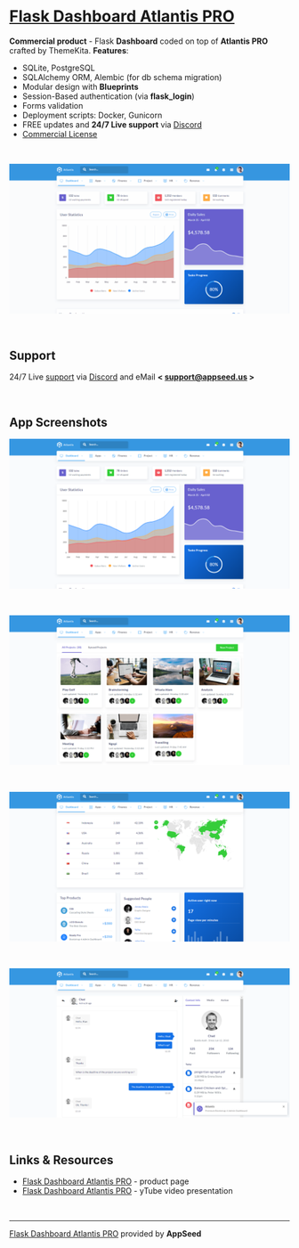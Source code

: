 # [Flask Dashboard Atlantis PRO](https://appseed.us/admin-dashboards/flask-dashboard-atlantis-pro)

**Commercial product** - Flask **Dashboard** coded on top of **Atlantis PRO** crafted by ThemeKita. **Features**:

- SQLite, PostgreSQL
- SQLAlchemy ORM, Alembic (for db schema migration)
- Modular design with **Blueprints**
- Session-Based authentication (via **flask_login**)
- Forms validation
- Deployment scripts: Docker, Gunicorn
- FREE updates and **24/7 Live support** via [Discord](https://discord.gg/fZC6hup)
- [Commercial License](./LICENSE.md)

<br />

![Flask Dashboard Atlantis PRO - Gif animated intro.](https://raw.githubusercontent.com/app-generator/static/master/products/flask-dashboard-atlantis-pro-intro.gif)

<br />

## Support

24/7 Live [support](appseed.us/support) via [Discord](https://discord.gg/fZC6hup) and eMail **< support@appseed.us >**

<br />

## App Screenshots

![Flask Dashboard Atlantis PRO - App Screen.](https://raw.githubusercontent.com/app-generator/static/master/products/flask-dashboard-atlantis-pro-screen.png)

<br />

![Flask Dashboard Atlantis PRO - App Screen.](https://raw.githubusercontent.com/app-generator/static/master/products/flask-dashboard-atlantis-pro-screen-2.png)

<br />

![Flask Dashboard Atlantis PRO - App Screen.](https://raw.githubusercontent.com/app-generator/static/master/products/flask-dashboard-atlantis-pro-screen-1.png)

<br />

![Flask Dashboard Atlantis PRO - App Screen.](https://raw.githubusercontent.com/app-generator/static/master/products/flask-dashboard-atlantis-pro-screen-3.png)

<br />

## Links & Resources

- [Flask Dashboard Atlantis PRO](https://appseed.us/admin-dashboards/flask-dashboard-atlantis-pro) - product page
- [Flask Dashboard Atlantis PRO](https://www.youtube.com/watch?v=l2Hh5t6OdWU) - yTube video presentation

<br />

---
[Flask Dashboard Atlantis PRO](https://appseed.us/admin-dashboards/flask-dashboard-atlantis-pro) provided by **AppSeed**

